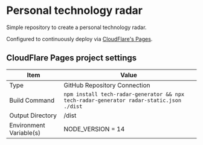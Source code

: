 # Personal technology radar

Simple repository to create a personal technology radar.

Configured to continuously deploy via [CloudFlare's Pages](https://dash.cloudflare.com/).

## CloudFlare Pages project settings

| Item | Value |
| --- | --- |
| Type | GitHub Repository Connection |
| Build Command | `npm install tech-radar-generator && npx tech-radar-generator radar-static.json ./dist` |
| Output Directory | /dist |
| Environment Variable(s) | NODE_VERSION = 14 |
